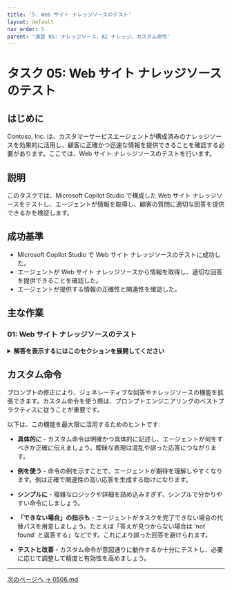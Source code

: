 ```yaml
---
title: '5. Web サイト ナレッジソースのテスト'
layout: default
nav_order: 5
parent: '演習 05: ナレッジソース、AI ナレッジ、カスタム命令'
---
```


# タスク 05: Web サイト ナレッジソースのテスト

## はじめに

Contoso, Inc. は、カスタマーサービスエージェントが構成済みのナレッジソースを効果的に活用し、顧客に正確かつ迅速な情報を提供できることを確認する必要があります。ここでは、Web サイト ナレッジソースのテストを行います。

## 説明

このタスクでは、Microsoft Copilot Studio で構成した Web サイト ナレッジソースをテストし、エージェントが情報を取得し、顧客の質問に適切な回答を提供できるかを検証します。

## 成功基準

-   Microsoft Copilot Studio で Web サイト ナレッジソースのテストに成功した。
-   エージェントが Web サイト ナレッジソースから情報を取得し、適切な回答を提供できることを確認した。
-   エージェントが提供する情報の正確性と関連性を確認した。

## 主な作業

### 01: Web サイト ナレッジソースのテスト

<details markdown="block"> 
  <summary><strong>解答を表示するにはこのセクションを展開してください</strong></summary> 

1. **Test your agent** ペイン右上のリフレッシュアイコンを選択し、新しい会話を開始します。

1. 既存のトピックに一致しない質問をして、**Conversational boosting** トピックをトリガーします:

	```
	Microsoft Copilot Studio とは何ですか？
	```

    ![j2a2cvf6.jpg](../../media/j2a2cvf6.jpg)

> [!NOTE]
> 回答の根拠となる引用が表示され、どのソースが使われたかのリンクがあることに注目してください。

1. 続けてフォローアップの質問をします:

	```
	ビジネス環境でどのように使われていますか？
	```

> [!NOTE]
> フォローアップの質問に特定の製品名が含まれていなくても、ジェネレーティブな回答は文脈を維持し、前のメッセージに関連付けて解釈されます。

> [!NOTE]
> 他の追加ナレッジソースのテストは後ほど行います。準備に時間がかかる場合があります。
 
</details>

## カスタム命令

プロンプトの修正により、ジェネレーティブな回答やナレッジソースの機能を拡張できます。カスタム命令を使う際は、プロンプトエンジニアリングのベストプラクティスに従うことが重要です。

以下は、この機能を最大限に活用するためのヒントです:

- **具体的に** - カスタム命令は明確かつ具体的に記述し、エージェントが何をすべきか正確に伝えましょう。曖昧な表現は混乱や誤った応答につながります。

- **例を使う** - 命令の例を示すことで、エージェントが期待を理解しやすくなります。例は正確で関連性の高い応答を生成する助けになります。

- **シンプルに** - 複雑なロジックや詳細を詰め込みすぎず、シンプルで分かりやすい命令にしましょう。

- **「できない場合」の指示も** - エージェントがタスクを完了できない場合の代替パスを用意しましょう。たとえば「答えが見つからない場合は 'not found' と返答する」などです。これにより誤った回答を避けられます。

- **テストと改善** - カスタム命令が意図通りに動作するか十分にテストし、必要に応じて調整して精度と有効性を高めましょう。

---

[次のページへ → 0506.md](0506.md)
